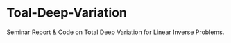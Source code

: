 # Toal-Deep-Variation
Seminar Report &amp; Code on Total Deep Variation for Linear Inverse Problems.
